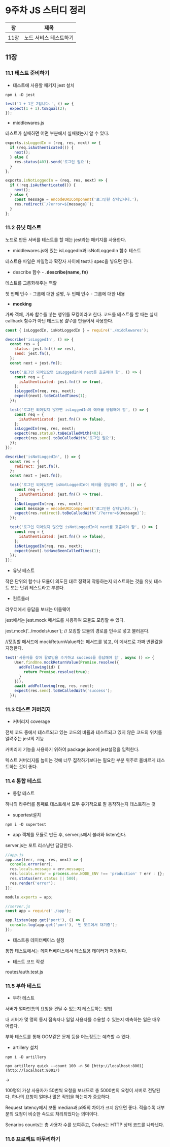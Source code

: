 # 9주차 JS 스터디 정리

| 장   | 제목               |
| ---- | ------------------ |
| 11장 | 노드 서비스 테스트하기 |

## **11장**

### **11.1 테스트 준비하기**

- 테스트에 사용할 패키지 jest 설치

`npm i -D jest`

```jsx
test('1 + 1은 2입니다.', () => {
  expect(1 + 1).toEqual(2);
});
```

- middlewares.js

테스트가 실패하면 어떤 부분에서 실패했는지 알 수 있다.

```jsx
exports.isLoggedIn = (req, res, next) => {
  if (req.isAuthenticated()) {
    next();
  } else {
    res.status(403).send('로그인 필요');
  }
};

exports.isNotLoggedIn = (req, res, next) => {
  if (!req.isAuthenticated()) {
    next();
  } else {
    const message = encodeURIComponent('로그인한 상태입니다.');
    res.redirect(`/?error=${message}`);
  }
};
```

### **11.2 유닛 테스트**

노드로 만든 서버를 테스트를 할 때는 jest라는 패키지를 사용한다. 

- middlewares.js에 있는 isLoggedIn과 isNotLoggedIn 함수 테스트

테스트용 파일은 파일명과 확장자 사이에 test나 spec을 넣으면 된다.

- describe 함수 - **.describe(name, fn)**

테스트를 그룹화해주는 역할

첫 번째 인수 - 그룹에 대한 설명, 두 번째 인수 - 그룹에 대한 내용

- **mocking**

가짜 객체, 가짜 함수를 넣는 행위를 모킹이라고 한다.  코드를 테스트를 할 때는 실제 callback 함수가 아닌 테스트용 *함수*를 만들어서 사용한다.

```jsx
const { isLoggedIn, isNotLoggedIn } = require('./middlewares');

describe('isLoggedIn', () => {
  const res = {
    status: jest.fn(() => res),
    send: jest.fn(),
  };
  const next = jest.fn();

  test('로그인 되어있으면 isLoggedIn이 next를 호출해야 함', () => {
    const req = {
      isAuthenticated: jest.fn(() => true),
    };
    isLoggedIn(req, res, next);
    expect(next).toBeCalledTimes(1);
  });

  test('로그인 되어있지 않으면 isLoggedIn이 에러를 응답해야 함', () => {
    const req = {
      isAuthenticated: jest.fn(() => false),
    };
    isLoggedIn(req, res, next);
    expect(res.status).toBeCalledWith(403);
    expect(res.send).toBeCalledWith('로그인 필요');
  });
});

describe('isNotLoggedIn', () => {
  const res = {
    redirect: jest.fn(),
  };
  const next = jest.fn();

  test('로그인 되어있으면 isNotLoggedIn이 에러를 응답해야 함', () => {
    const req = {
      isAuthenticated: jest.fn(() => true),
    };
    isNotLoggedIn(req, res, next);
    const message = encodeURIComponent('로그인한 상태입니다.');
    expect(res.redirect).toBeCalledWith(`/?error=${message}`);
  });

  test('로그인 되어있지 않으면 isNotLoggedIn이 next를 호출해야 함', () => {
    const req = {
      isAuthenticated: jest.fn(() => false),
    };
    isNotLoggedIn(req, res, next);
    expect(next).toHaveBeenCalledTimes(1);
  });
});
```

- 유닛 테스트

작은 단위의 함수나 모듈이 의도된 대로 정확히 작동하는지 테스트하는 것을 유닛 테스트 또는 단위 테스트라고 부른다. 

- 컨트롤러

라우터에서 응답을 보내는 미들웨어

jest에서는 jest.mock 메서드를 사용하여 모듈도 모킹할 수 있다. 

jest.mock('../models/user'); // 모킹할 모듈의 경로를 인수로 넣고 불러온다.

//모킹할 메서드에 mockReturnValue라는 메서드를 넣고, 이 메서드로 가짜 반환값을 지정한다.

```jsx
test('사용자를 찾아 팔로잉을 추가하고 success를 응답해야 함', async () => {
    User.findOne.mockReturnValue(Promise.resolve({
      addFollowing(id) {
        return Promise.resolve(true);
      }
    }));
    await addFollowing(req, res, next);
    expect(res.send).toBeCalledWith('success');
  });
```

### **11.3 테스트 커버리지**

- 커버리지 coverage

전체 코드 중에서 테스트되고 있는 코드의 비율과 테스트되고 있지 않은 코드의 위치를 알려주는 jest의 기능

커버리지 기능을 사용하기 위하여 package.json에 jest설정을 입력한다.

텍스트 커버리지를 높이는 것에 너무 집착하기보다는 필요한 부분 위주로 올바르게 테스트하는 것이 좋다.

### **11.4 통합 테스트**

- 통합 테스트

하나의 라우터를 통째로 테스트해서 모두 유기적으로 잘 동작하는지 테스트하는 것

- supertest설치

`npm i -D supertest`

- app 객체를 모듈로 만든 후, server.js에서 불러와 listen한다.

server.js는 포트 리스닝만 담당한다.

```jsx
//app.js
app.use((err, req, res, next) => {
  console.error(err);
  res.locals.message = err.message;
  res.locals.error = process.env.NODE_ENV !== 'production' ? err : {};
  res.status(err.status || 500);
  res.render('error');
});

module.exports = app;

```

```jsx
//server.js
const app = require('./app');

app.listen(app.get('port'), () => {
  console.log(app.get('port'), '번 포트에서 대기중');
});
```

- 테스트용 데이터베이스 설정

통합 테스트에서는 데이터베이스에서 테스트용 데이터가 저장된다.

- 테스트 코드 작성

routes/auth.test.js

### **11.5 부하 테스트**

- 부하 테스트

서버가 얼마만틈의 요청을 견딜 수 있는지 테스트하는 방법

내 서버가 몇 명의 동시 접속자나 일일 사용자를 수용할 수 있는지 예측하는 일은 매우 어렵다.

부하 테스트를 통해 OOM같은 문제 등을 어느정도는 예측할 수 있다.

- artillery 설치

`npm i -D artillery`

`npx artillery quick --count 100 -n 50 [http://localhost:8001](http://localhost:8001/)`

→

100명의 가상 사용자가 50번씩 요청을 보내므로 총 5000번의 요청이 서버로 전달된다. 하나의 요청이 얼마나 많은 작업을 하는지가 중요하다.

Request latency에서 보통 median과 p95의 차이가 크지 않으면 좋다. 적을수록 대부분의 요청이 비슷한 속도로 처리되었다는 의미이다.

Senarios counts는 총 사용자 수를 보여주고, Codes는 HTTP 상태 코드를 나타낸다.

### **11.6 프로젝트 마무리하기**
